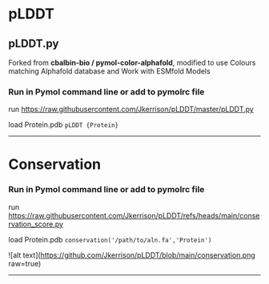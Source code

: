# pLDDT

## pLDDT.py
Forked from **cbalbin-bio / pymol-color-alphafold**, modified to use Colours matching Alphafold database and Work with ESMfold Models 

### Run in Pymol command line or add to pymolrc file
run https://raw.githubusercontent.com/Jkerrison/pLDDT/master/pLDDT.py

load Protein.pdb
```pLDDT {Protein}```

---

# Conservation

### Run in Pymol command line or add to pymolrc file
run https://raw.githubusercontent.com/Jkerrison/pLDDT/refs/heads/main/conservation_score.py

load Protein.pdb
```conservation('/path/to/aln.fa','Protein') ```

![alt text](https://github.com/Jkerrison/pLDDT/blob/main/conservation.png raw=true)

---
